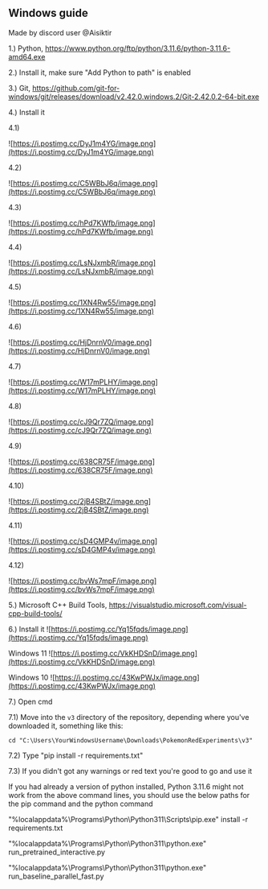## Windows guide

Made by discord user @Aisiktir

1.) Python, https://www.python.org/ftp/python/3.11.6/python-3.11.6-amd64.exe 
 
2.) Install it, make sure "Add Python to path" is enabled 

3.) Git, https://github.com/git-for-windows/git/releases/download/v2.42.0.windows.2/Git-2.42.0.2-64-bit.exe 
 
4.) Install it  

4.1)

![https://i.postimg.cc/DyJ1m4YG/image.png](https://i.postimg.cc/DyJ1m4YG/image.png)

4.2)

![https://i.postimg.cc/C5WBbJ6q/image.png](https://i.postimg.cc/C5WBbJ6q/image.png)

4.3)

![https://i.postimg.cc/hPd7KWfb/image.png](https://i.postimg.cc/hPd7KWfb/image.png)

4.4)

![https://i.postimg.cc/LsNJxmbR/image.png](https://i.postimg.cc/LsNJxmbR/image.png)

4.5)

![https://i.postimg.cc/1XN4Rw55/image.png](https://i.postimg.cc/1XN4Rw55/image.png)

4.6)

![https://i.postimg.cc/HjDnrnV0/image.png](https://i.postimg.cc/HjDnrnV0/image.png)

4.7)

![https://i.postimg.cc/W17mPLHY/image.png](https://i.postimg.cc/W17mPLHY/image.png)

4.8)

![https://i.postimg.cc/cJ9Qr7ZQ/image.png](https://i.postimg.cc/cJ9Qr7ZQ/image.png)

4.9)

![https://i.postimg.cc/638CR75F/image.png](https://i.postimg.cc/638CR75F/image.png)

4.10)

![https://i.postimg.cc/2jB4SBtZ/image.png](https://i.postimg.cc/2jB4SBtZ/image.png)

4.11)

![https://i.postimg.cc/sD4GMP4v/image.png](https://i.postimg.cc/sD4GMP4v/image.png)

4.12)

![https://i.postimg.cc/bvWs7mpF/image.png](https://i.postimg.cc/bvWs7mpF/image.png)


5.) Microsoft C++ Build Tools, https://visualstudio.microsoft.com/visual-cpp-build-tools/ 

6.) Install it
![https://i.postimg.cc/Yq15fqds/image.png](https://i.postimg.cc/Yq15fqds/image.png)
 
Windows 11
![https://i.postimg.cc/VkKHDSnD/image.png](https://i.postimg.cc/VkKHDSnD/image.png)
 
Windows 10
![https://i.postimg.cc/43KwPWJx/image.png](https://i.postimg.cc/43KwPWJx/image.png)

7.) Open cmd 
 
7.1) Move into the `v3` directory of the repository, depending where you've downloaded it, something like this: 
  
```cd "C:\Users\YourWindowsUsername\Downloads\PokemonRedExperiments\v3"```
 
7.2) Type "pip install -r requirements.txt"
 
7.3) If you didn't got any warnings or red text you're good to go and use it
 

If you had already a version of python installed, Python 3.11.6 might not work from the above command lines, you should use the below paths for the pip command and the python command

"%localappdata%\Programs\Python\Python311\Scripts\pip.exe" install -r requirements.txt

"%localappdata%\Programs\Python\Python311\python.exe" run_pretrained_interactive.py

"%localappdata%\Programs\Python\Python311\python.exe" run_baseline_parallel_fast.py
